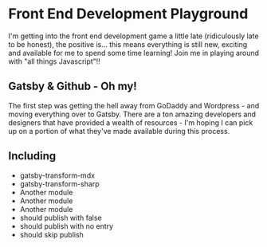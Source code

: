 
# Front End Development Playground

I'm getting into the front end development game a little late (ridiculously late to be honest), the positive is... this means everything is still new, exciting and available for me to spend some time learning!  Join me in playing around with "all things Javascript"!!

## Gatsby & Github - Oh my!

The first step was getting the hell away from GoDaddy and Wordpress - and moving everything over to Gatsby.  There are a ton amazing developers and designers that have provided a wealth of resources - I'm hoping I can pick up on a portion of what they've made available during this process.

## Including

- gatsby-transform-mdx
- gatsby-transform-sharp
- Another module
- Another module
- Another module
- should publish with false
- should publish with no entry
- should skip publish

